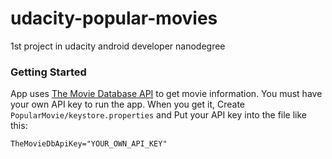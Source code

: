# udacity-popular-movies
1st project in udacity android developer nanodegree

### Getting Started
App uses [The Movie Database API](https://www.themoviedb.org/documentation/api) to get movie information. You must have your own API key to run the app.
When you get it, Create `PopularMovie/keystore.properties` and Put your API key into the file like this:

```
TheMovieDbApiKey="YOUR_OWN_API_KEY"
```
